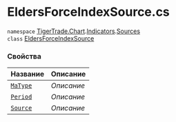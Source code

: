 
# EldersForceIndexSource.cs
`namespace` [TigerTrade.Chart](../../../../../TigerTrade.Chart.md).[Indicators](../../../../../TigerTrade.Chart/Indicators.md).[Sources](../../../../../TigerTrade.Chart/Indicators/Sources.md)  
    `class` [EldersForceIndexSource](../../EldersForceIndexSource.cs.md)

### Свойства
| Название | Описание |
| --- | --- |
| [`MaType`](./Свойства/MaType.md) | *Описание* |
| [`Period`](./Свойства/Period.md) | *Описание* |
| [`Source`](./Свойства/Source.md) | *Описание* |
